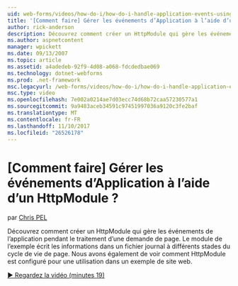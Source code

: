 ```yaml
---
uid: web-forms/videos/how-do-i/how-do-i-handle-application-events-using-an-httpmodule
title: '[Comment faire] Gérer les événements d’Application à l’aide d’un HttpModule ? | Microsoft Docs'
author: rick-anderson
description: Découvrez comment créer un HttpModule qui gère les événements de l’application pendant le traitement d’une demande de page. Le module de l’exemple écrit les informations dans un journal en cours...
ms.author: aspnetcontent
manager: wpickett
ms.date: 09/13/2007
ms.topic: article
ms.assetid: a4adedeb-92f9-4d08-a068-fdcdedbae069
ms.technology: dotnet-webforms
ms.prod: .net-framework
msc.legacyurl: /web-forms/videos/how-do-i/how-do-i-handle-application-events-using-an-httpmodule
msc.type: video
ms.openlocfilehash: 7e002a0214ae7d03ecc74d68b72caa57230577a1
ms.sourcegitcommit: 9a9483aceb34591c97451997036a9120c3fe2baf
ms.translationtype: MT
ms.contentlocale: fr-FR
ms.lasthandoff: 11/10/2017
ms.locfileid: "26526178"
---
```

<a name="how-do-i-handle-application-events-using-an-httpmodule"></a>[Comment faire] Gérer les événements d’Application à l’aide d’un HttpModule ?
====================
par [Chris PEL](https://twitter.com/chrispels)

Découvrez comment créer un HttpModule qui gère les événements de l’application pendant le traitement d’une demande de page. Le module de l’exemple écrit les informations dans un fichier journal à différents stades du cycle de vie de page. Nous avons également de voir comment HttpModule est configuré pour une utilisation dans un exemple de site web.

[&#9654; Regardez la vidéo (minutes 19)](https://channel9.msdn.com/Blogs/ASP-NET-Site-Videos/how-do-i-handle-application-events-using-an-httpmodule)
